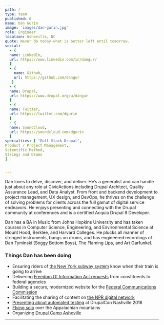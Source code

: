 ```yaml
---
path: /
type: team
published: 0
name: Dan Gurin
image: 'images/dan-gurin.jpg'
role: Engineer
location: Asheville, NC
quote: Never do today what is better left until tomorrow.
social: 
  - {
  name: LinkedIn,
  url: https://www.linkedin.com/in/dangur/
  }
  - {
    name: Github,
    url: https://github.com/dangur
   }
  - {
  name: Drupal,
  url: https://www.drupal.org/u/dangur
  }
  - {
  name: Twitter,
  url: https://twitter.com/dgurin
  }
  - {
  name: SoundCloud,
  url: https://soundcloud.com/dgurin
  }
specialties: [ "Full Stack Drupal",
Product / Project Management,
Scientific Method,
Strings and Drums
]

  
---
```


Dan loves to delve, discover, and deliver. He’s a generalist and can handle just about any role at CivicActions including Drupal Architect, Quality Assurance Lead, and Data Analyst. From front and backend development to project management, UX design, and DevOps, he thrives on the challenge of solving problems for clients across the full gamut of digital service endeavors. He enjoys presenting and connecting with the Drupal community at conferences and is a certified Acquia Drupal 8 Developer.

Dan has a BA in Music from Johns Hopkins University and has taken courses in Computer Science, Engineering, and Environmental Science at Mount Hood, Berklee, and Harvard Colleges. He plucks all manner of stringed instruments, bangs on drums, and has engineered recordings of Dan Tyminski (Soggy Bottom Boys), The Flaming Lips, and Art Garfunkel.



### Things Dan has been doing
* Ensuring riders of [the New York subway system](https://cdn.vox-cdn.com/thumbor/Djst-BGc1mnbJ5yj6VrFYtvxW40=/0x0:1200x811/1200x800/filters:focal(504x310:696x502)/cdn.vox-cdn.com/uploads/chorus_image/image/58177413/mta_countdown_clocks.0.jpg) know when their train is going to arrive
* Delivering [Freedom Of Information Act requests](https://www.foia.gov/) from constituents to federal agencies
* Building a secure, modernized website for the [Federal Communications Commission](https://civicactions.com/case-study/fcc)
* Facilitating the sharing of content on [the NPR digital network](http://digitalservices.npr.org/topic/core-publisher)
* [Presenting about automated testing](https://events.drupal.org/nashville2018/sessions/sweet-test-suite) at DrupalCon Nashville 2018
* [Flying solo](https://photos.app.goo.gl/J2zCEP64FFhmTwRi7) over the Appalachian mountains
* Organizing [Drupal Camp Asheville](https://www.drupalasheville.com/)

-----------------------------------

